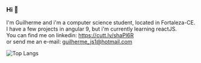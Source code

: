 ### Hi 👋

I'm Guilherme and i'm a computer science student, located in Fortaleza-CE. <br>
I have a few projects in angular 9, but i'm currently learning reactJS. <br>
You can find me on linkedin: https://cutt.ly/shaPl6R <br>
or send me an e-mail: guilherme_js1@hotmail.com <br>

![Top Langs](https://github-readme-stats.vercel.app/api/top-langs/?username=isthatME&layout=compact)
